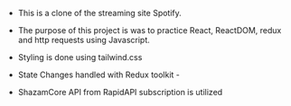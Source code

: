 - This is a clone of the streaming site Spotify.
- The purpose of this project is was to practice React, ReactDOM, redux and http requests using Javascript.

- Styling is done using tailwind.css
- State Changes handled with Redux toolkit - 
- ShazamCore API from RapidAPI subscription is utilized
